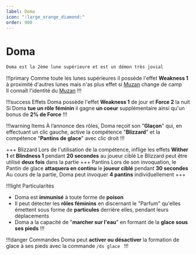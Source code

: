 ```yaml
---
label: Doma
icon: ":large_orange_diamond:"
order: 900
---
```


# Doma

```txt
Doma est la 2ème lune supérieure et est un démon très jovial
```

!!!primary
Comme toute les lunes supérieures il possède l'effet **Weakness 1** à proximité d'autres lunes mais n'as plus effet si [Muzan](./muzan) change de camp <br>
Il connaît l'identité du [Muzan](./muzan)
!!!

!!!success Effets
Doma possède l'effet **Weakness 1** de jour et **Force 2** la nuit <br>
Si Doma **tue un rôle féminin** il gagne **un coeur** supplémentaire ainsi qu'un bonus de **2% de Force**
!!!

!!!warning Items
À l’annonce des rôles, Doma reçoit son "**Glaçon**" qui, en effectuant un clic gauche, active la compétence "**Blizzard**" et la compétence "**Pantins de glace**" avec clic droit
!!!

+++ Blizzard
Lors de l'utilisation de la compétence, inflige les effets **Wither 1** et **Blindness 1** pendant **20 secondes** au joueur ciblé 
Le Blizzard peut être utilisé **deux fois** dans la partie
+++ Pantins
Lors de son invoquation, le Pantin de glace **attaquera en continu** le **joueur ciblé** pendant **30 secondes**
Au cours de la partie, Doma peut invoquer **4 pantins** individuellement
+++

!!!light Particularités
- Doma est **immunisé** à toute forme de **poison**
- Il peut détecter les **rôles féminins** en discernant le "Parfum" qu'elles émettent sous forme de **particules** derrière elles, pendant leurs déplacements
- Doma a la capacité de "**marcher sur l'eau**" en formant de la **glace sous ses pieds**
!!!

!!!danger Commandes
Doma peut **activer ou désactiver** la formation de glace à ses pieds avec la commande ```/ds glace ```
!!!





















